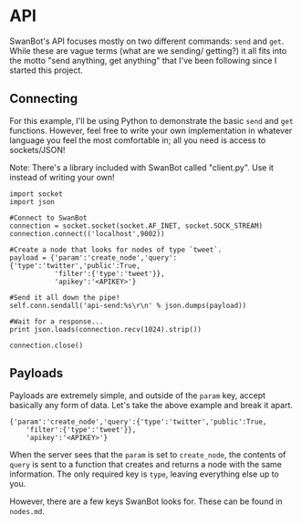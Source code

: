 API
===
SwanBot's API focuses mostly on two different commands: `send`
and `get`. While these are vague terms (what are we sending/
getting?) it all fits into the motto "send anything, get
anything" that I've been following since I started this
project.

Connecting
----------
For this example, I'll be using Python to demonstrate the
basic `send` and `get` functions. However, feel free to write
your own implementation in whatever language you feel the most
comfortable in; all you need is access to sockets/JSON!

Note: There's a library included with SwanBot called
"client.py". Use it instead of writing your own!

    import socket
    import json

    #Connect to SwanBot
    connection = socket.socket(socket.AF_INET, socket.SOCK_STREAM)
    connection.connect(('localhost',9002))

    #Create a node that looks for nodes of type `tweet`.
    payload = {'param':'create_node','query':{'type':'twitter','public':True,
               'filter':{'type':'tweet'}},
               'apikey':'<APIKEY>'}

    #Send it all down the pipe!
    self.conn.sendall('api-send:%s\r\n' % json.dumps(payload))

    #Wait for a response...
    print json.loads(connection.recv(1024).strip())

    connection.close()

Payloads
--------
Payloads are extremely simple, and outside of the `param` key,
accept basically any form of data. Let's take the above example
and break it apart.

    {'param':'create_node','query':{'type':'twitter','public':True,
        'filter':{'type':'tweet'}},
        'apikey':'<APIKEY>'}

When the server sees that the `param` is set to `create_node`,
the contents of `query` is sent to a function that creates and
returns a node with the same information. The only required
key is `type`, leaving everything else up to you.

However, there are a few keys SwanBot looks for. These can be
found in `nodes.md`.